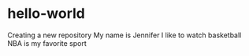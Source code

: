 # hello-world
Creating a new repository
My name is Jennifer
I like to watch basketball
NBA is my favorite sport
